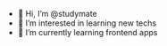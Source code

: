 - 👋 Hi, I’m @studymate
- 👀 I’m interested in learning new techs
- 🌱 I’m currently learning frontend apps
